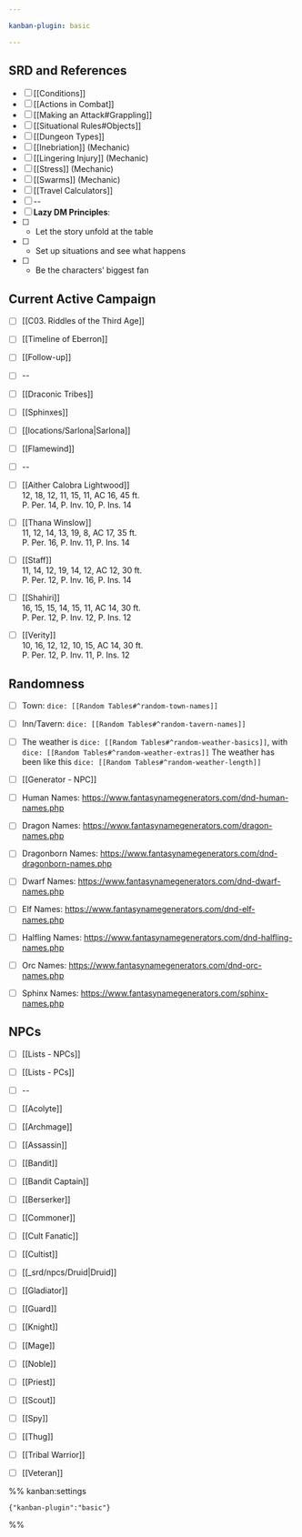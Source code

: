 ```yaml
---

kanban-plugin: basic

---
```


## SRD and References

- [ ] [[Conditions]]
- [ ] [[Actions in Combat]]
- [ ] [[Making an Attack#Grappling]]
- [ ] [[Situational Rules#Objects]]
- [ ] [[Dungeon Types]]
- [ ] [[Inebriation]] (Mechanic)
- [ ] [[Lingering Injury]] (Mechanic)
- [ ] [[Stress]] (Mechanic)
- [ ] [[Swarms]] (Mechanic)
- [ ] [[Travel Calculators]]
- [ ] --
- [ ] **Lazy DM Principles**:
- [ ] * Let the story unfold at the table
- [ ] * Set up situations and see what happens
- [ ] * Be the characters’ biggest fan


## Current Active Campaign

- [ ] [[C03. Riddles of the Third Age]]
- [ ] [[Timeline of Eberron]]
- [ ] [[Follow-up]]
- [ ] --
- [ ] [[Draconic Tribes]]
- [ ] [[Sphinxes]]
- [ ] [[locations/Sarlona|Sarlona]]
- [ ] [[Flamewind]]
- [ ] --
- [ ] [[Aither Calobra Lightwood]]<br>12, 18, 12, 11, 15, 11, AC 16, 45 ft.<br>P. Per. 14, P. Inv. 10, P. Ins. 14
- [ ] [[Thana Winslow]]<br>11, 12, 14, 13, 19, 8, AC 17, 35 ft.<br>P. Per. 16, P. Inv. 11, P. Ins. 14
- [ ] [[Staff]]<br>11, 14, 12, 19, 14, 12, AC 12, 30 ft.<br>P. Per. 12, P. Inv. 16, P. Ins. 14
- [ ] [[Shahiri]]<br>16, 15, 15, 14, 15, 11, AC 14, 30 ft.<br>P. Per. 12, P. Inv. 12, P. Ins. 12
- [ ] [[Verity]]<br>10, 16, 12, 12, 10, 15, AC 14, 30 ft.<br>P. Per. 12, P. Inv. 11, P. Ins. 12


## Randomness

- [ ] Town: `dice: [[Random Tables#^random-town-names]]`
- [ ] Inn/Tavern: `dice: [[Random Tables#^random-tavern-names]]`
- [ ] The weather is `dice: [[Random Tables#^random-weather-basics]]`, with `dice: [[Random Tables#^random-weather-extras]]` The weather has been like this `dice: [[Random Tables#^random-weather-length]]`
- [ ] [[Generator - NPC]]
- [ ] Human Names: https://www.fantasynamegenerators.com/dnd-human-names.php
- [ ] Dragon Names: https://www.fantasynamegenerators.com/dragon-names.php
- [ ] Dragonborn Names: https://www.fantasynamegenerators.com/dnd-dragonborn-names.php
- [ ] Dwarf Names: https://www.fantasynamegenerators.com/dnd-dwarf-names.php
- [ ] Elf Names: https://www.fantasynamegenerators.com/dnd-elf-names.php
- [ ] Halfling Names: https://www.fantasynamegenerators.com/dnd-halfling-names.php
- [ ] Orc Names: https://www.fantasynamegenerators.com/dnd-orc-names.php
- [ ] Sphinx Names: https://www.fantasynamegenerators.com/sphinx-names.php


## NPCs

- [ ] [[Lists - NPCs]]
- [ ] [[Lists - PCs]]
- [ ] --
- [ ] [[Acolyte]]
- [ ] [[Archmage]]
- [ ] [[Assassin]]
- [ ] [[Bandit]]
- [ ] [[Bandit Captain]]
- [ ] [[Berserker]]
- [ ] [[Commoner]]
- [ ] [[Cult Fanatic]]
- [ ] [[Cultist]]
- [ ] [[_srd/npcs/Druid|Druid]]
- [ ] [[Gladiator]]
- [ ] [[Guard]]
- [ ] [[Knight]]
- [ ] [[Mage]]
- [ ] [[Noble]]
- [ ] [[Priest]]
- [ ] [[Scout]]
- [ ] [[Spy]]
- [ ] [[Thug]]
- [ ] [[Tribal Warrior]]
- [ ] [[Veteran]]




%% kanban:settings
```
{"kanban-plugin":"basic"}
```
%%